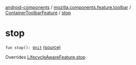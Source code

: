 [android-components](../../index.md) / [mozilla.components.feature.toolbar](../index.md) / [ContainerToolbarFeature](index.md) / [stop](./stop.md)

# stop

`fun stop(): `[`Unit`](https://kotlinlang.org/api/latest/jvm/stdlib/kotlin/-unit/index.html) [(source)](https://github.com/mozilla-mobile/android-components/blob/master/components/feature/toolbar/src/main/java/mozilla/components/feature/toolbar/ContainerToolbarFeature.kt#L44)

Overrides [LifecycleAwareFeature.stop](../../mozilla.components.support.base.feature/-lifecycle-aware-feature/stop.md)

